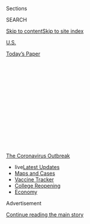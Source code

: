 <div id="app">

<div>

<div>

<div>

<div class="NYTAppHideMasthead css-1q2w90k e1suatyy0">

<div class="section css-ui9rw0 e1suatyy2">

<div class="css-eph4ug er09x8g0">

<div class="css-6n7j50">

</div>

<span class="css-1dv1kvn">Sections</span>

<div class="css-10488qs">

<span class="css-1dv1kvn">SEARCH</span>

</div>

[Skip to content](#site-content)[Skip to site
index](#site-index)

</div>

<div id="masthead-section-label" class="css-1wr3we4 eaxe0e00">

[U.S.](https://www.nytimes.com/section/us)

</div>

<div class="css-10698na e1huz5gh0">

</div>

</div>

<div id="masthead-bar-one" class="section hasLinks css-15hmgas e1csuq9d3">

<div class="css-uqyvli e1csuq9d0">

</div>

<div class="css-1uqjmks e1csuq9d1">

</div>

<div class="css-9e9ivx">

[](https://myaccount.nytimes.com/auth/login?response_type=cookie&client_id=vi)

</div>

<div class="css-1bvtpon e1csuq9d2">

[Today’s
Paper](https://www.nytimes.com/section/todayspaper)

</div>

</div>

</div>

</div>

<div data-aria-hidden="false">

<div id="site-content" data-role="main">

<div>

<div class="css-1aor85t" style="opacity:0.000000001;z-index:-1;visibility:hidden">

<div class="css-1hqnpie">

<div class="css-epjblv">

<span class="css-17xtcya">[U.S.](/section/us)</span><span class="css-x15j1o">|</span><span class="css-fwqvlz">After
Census Bureau Announces Early End to Its Count, Fears of a Skewed Tally
Rise</span>

</div>

<div class="css-k008qs">

<div class="css-1iwv8en">

<span class="css-18z7m18"></span>

<div>

</div>

</div>

<span class="css-1n6z4y">https://nyti.ms/2XuiayB</span>

<div class="css-1705lsu">

<div class="css-4xjgmj">

<div class="css-4skfbu" data-role="toolbar" data-aria-label="Social Media Share buttons, Save button, and Comments Panel with current comment count" data-testid="share-tools">

  - 
  - 
  - 
  - 
    
    <div class="css-6n7j50">
    
    </div>

  - 

</div>

</div>

</div>

</div>

</div>

</div>

<div id="NYT_TOP_BANNER_REGION" class="css-13pd83m">

<div>

<div id="styln-prism-menu-1592847958612" class="section interactive-content interactive-size-medium css-1edisqu">

<div class="css-17ih8de interactive-body">

<div id="scroll-container" class="css-1gj85ro">

[<span class="styln-title-wrap"><span class="css-1pje3qr">The
Coronavirus</span><span class="css-1pje3qr">
Outbreak</span></span>](https://www.nytimes.com/news-event/coronavirus?action=click&pgtype=Article&state=default&region=TOP_BANNER&context=storylines_menu)

  - <span class="css-kqxiym" data-emphasize="true">live</span>[Latest
    Updates](https://www.nytimes.com/2020/08/04/world/coronavirus-cases.html?action=click&pgtype=Article&state=default&region=TOP_BANNER&context=storylines_menu)
  - [Maps and
    Cases](https://www.nytimes.com/interactive/2020/us/coronavirus-us-cases.html?action=click&pgtype=Article&state=default&region=TOP_BANNER&context=storylines_menu)
  - [Vaccine
    Tracker](https://www.nytimes.com/interactive/2020/science/coronavirus-vaccine-tracker.html?action=click&pgtype=Article&state=default&region=TOP_BANNER&context=storylines_menu)
  - [College
    Reopening](https://www.nytimes.com/2020/08/02/us/covid-college-reopening.html?action=click&pgtype=Article&state=default&region=TOP_BANNER&context=storylines_menu)
  - [Economy](https://www.nytimes.com/live/2020/08/04/business/stock-market-today-coronavirus?action=click&pgtype=Article&state=default&region=TOP_BANNER&context=storylines_menu)

</div>

</div>

</div>

</div>

</div>

<div id="top-wrapper" class="css-1sy8kpn">

<div id="top-slug" class="css-l9onyx">

Advertisement

</div>

[Continue reading the main
story](#after-top)

<div class="ad top-wrapper" style="text-align:center;height:100%;display:block;min-height:250px">

<div id="top" class="place-ad" data-position="top" data-size-key="top">

</div>

</div>

<div id="after-top">

</div>

</div>

<div>

<div id="sponsor-wrapper" class="css-1hyfx7x">

<div id="sponsor-slug" class="css-19vbshk">

Supported by

</div>

[Continue reading the main
story](#after-sponsor)

<div id="sponsor" class="ad sponsor-wrapper" style="text-align:center;height:100%;display:block">

</div>

<div id="after-sponsor">

</div>

</div>

<div class="css-186x18t">

</div>

<div class="css-1vkm6nb ehdk2mb0">

# After Census Bureau Announces Early End to Its Count, Fears of a Skewed Tally Rise

</div>

With 60 million households still uncounted, the bureau said it would
wrap up the survey a month early. Critics called it a bald move to
politicize the count in favor of Republicans.

<div class="css-79elbk" data-testid="photoviewer-wrapper">

<div class="css-z3e15g" data-testid="photoviewer-wrapper-hidden">

</div>

<div class="css-1a48zt4 ehw59r15" data-testid="photoviewer-children">

![<span class="css-16f3y1r e13ogyst0" data-aria-hidden="true">Steven
Dillingham, the director of the Census Bureau, testified on Capitol Hill
last week in
Washington.</span><span class="css-cnj6d5 e1z0qqy90" itemprop="copyrightHolder"><span class="css-1ly73wi e1tej78p0">Credit...</span><span><span>Andrew
Harnik/Associated
Press</span></span></span>](https://static01.nyt.com/images/2020/08/04/us/04CENUS/merlin_175075221_67d12f76-904e-4011-838b-bb8359329694-articleLarge.jpg?quality=75&auto=webp&disable=upscale)

</div>

</div>

<div class="css-18e8msd">

<div class="css-vp77d3 epjyd6m0">

<div class="css-1baulvz">

By [<span class="css-1baulvz last-byline" itemprop="name">Michael
Wines</span>](https://www.nytimes.com/by/michael-wines)

</div>

</div>

  - 
    
    <div class="css-ld3wwf e16638kd2">
    
    Aug. 4, 2020Updated <span class="css-epvm6">2:56 p.m.
    ET</span>
    
    </div>

  - 
    
    <div class="css-4xjgmj">
    
    <div class="css-pvvomx" data-role="toolbar" data-aria-label="Social Media Share buttons, Save button, and Comments Panel with current comment count" data-testid="share-tools">
    
      - 
      - 
      - 
      - 
        
        <div class="css-6n7j50">
        
        </div>
    
      - 
    
    </div>
    
    </div>

</div>

</div>

<div class="section meteredContent css-1r7ky0e" name="articleBody" itemprop="articleBody">

<div class="css-1fanzo5 StoryBodyCompanionColumn">

<div class="css-53u6y8">

WASHINGTON — The Census Bureau confirmed late Monday that it plans to
cut four weeks from the schedule for finishing its count of the nation’s
330 million residents, a turnabout that census experts said would deeply
imperil an accurate tally of the population.

In a [statement posted on its
website](https://www.census.gov/newsroom/press-releases/2020/delivering-complete-accurate-count.html),
the bureau said the updated schedule “reflects our continued commitment
to conduct a complete count, provide accurate apportionment data, and
protect the health and safety of the public and our work force.”

But the change is a retreat from the bureau’s statement only months ago
that the pandemic [had made it
necessary](https://www.nytimes.com/2020/04/13/us/census-coronavirus-delay.html?searchResultPosition=12)
to ask for more time to complete the count on schedule. And census
experts have said that shortening the calendar for the count would wreak
havoc with efforts to reach the very hardest-to-count households —
immigrants, minorities, young people and others — that have long been
flagged as most likely to be missed in this year’s tally.

On Tuesday, four former directors of the Census Bureau issued a
statement warning that a shorter deadline “will result in seriously
incomplete enumerations in many areas across our country,” and urged the
administration to restore the lost weeks.

</div>

</div>

<div class="css-1fanzo5 StoryBodyCompanionColumn">

<div class="css-53u6y8">

The directors, who served under both Democratic and Republican
presidents, also urged Congress to have a trusted body of experts
develop metrics to assess the quality of the bureau’s population totals.
And they called on the census bureau “to make transparency and openness
a priority” to ensure outsiders that the count is being fairly and
honestly
conducted.

<div id="NYT_MAIN_CONTENT_1_REGION" class="css-9tf9ac">

<div>

<div id="styln-covid-updates-world" class="section interactive-content interactive-size-medium css-1ftcdic">

<div class="css-17ih8de interactive-body">

<div id="styln-briefing-block" data-asset-id="QXJ0aWNsZTpueXQ6Ly9hcnRpY2xlLzNhNGMwYWI5LWIwY2QtNWQwOS1hZTgwLTdjMGU3ZTA1OWQ2OA==">

<div class="briefing-block-header-section">

# [Latest Updates: Global Coronavirus Outbreak](https://www.nytimes.com/2020/08/04/world/coronavirus-cases.html?action=click&pgtype=Article&state=default&region=MAIN_CONTENT_1&context=storylines_live_updates)

<div class="briefing-block-ts">

Updated 2020-08-04T19:32:24.665Z

</div>

</div>

  - [Public and private schools in Maryland and elsewhere are divided
    over in-person
    instruction.](https://www.nytimes.com/2020/08/04/world/coronavirus-cases.html?action=click&pgtype=Article&state=default&region=MAIN_CONTENT_1&context=storylines_live_updates#link-4825b93)
  - [N.Y.C.’s health commissioner resigns after clashing with the mayor
    over the
    virus.](https://www.nytimes.com/2020/08/04/world/coronavirus-cases.html?action=click&pgtype=Article&state=default&region=MAIN_CONTENT_1&context=storylines_live_updates#link-4d1eafa8)
  - [‘Long days, long nights’: Washington prepares for a prolonged fight
    over virus
    relief.](https://www.nytimes.com/2020/08/04/world/coronavirus-cases.html?action=click&pgtype=Article&state=default&region=MAIN_CONTENT_1&context=storylines_live_updates#link-6b644638)

<div class="briefing-block-footer">

<div class="briefing-block-footer-meta">

[See more
updates](https://www.nytimes.com/2020/08/04/world/coronavirus-cases.html?action=click&pgtype=Article&state=default&region=MAIN_CONTENT_1&context=storylines_live_updates)

</div>

<div class="briefing-block-briefinglinks">

<span>More live coverage:</span>
[Markets](https://www.nytimes.com/live/2020/08/04/business/stock-market-today-coronavirus?action=click&pgtype=Article&state=default&region=MAIN_CONTENT_1&context=storylines_live_updates)

</div>

</div>

</div>

</div>

</div>

</div>

</div>

Other critics, particularly Democrats and advocates for the poor and
minorities,<span class="css-8l6xbc evw5hdy0"> </span>called the change
an unvarnished attempt by the Trump administration to twist the nation’s
population count to exclude groups that, by and large, tended to support
Democrats.

Representative Carolyn Maloney of New York, the Democratic chairwoman of
the House Oversight committee that has jurisdiction over the census,
said the new schedule would “rush and politicize the 2020 Census” in [a
letter sent
Tuesday](https://oversight.house.gov/sites/democrats.oversight.house.gov/files/2020-08-04.CBM%20to%20Dillingham%20re%20Transcribed%20Interviews.pdf)
to Steven Dillingham, the Census Bureau director.

Ms. Maloney noted that Mr. Dillingham did not mention the schedule
change in testimony to the committee last week, and said she would
summon career Census Bureau experts to testify about the impact of the
change.

“This is a whole systemic attack on the census for political gain,”
Julie Menin, the census director for New York City, said in an
interview. “There’s an intentional attempt here to basically steal the
census — to politicize this census to gain Republican seats across the
country.”

</div>

</div>

<div class="css-1fanzo5 StoryBodyCompanionColumn">

<div class="css-53u6y8">

The bureau has offered no explanation for the change. But outside
experts said the explanation was clearly rooted in politics — in
particular, in a demand by Mr. Trump last month [to exclude undocumented
immigrants](https://www.nytimes.com/2020/07/21/us/politics/trump-immigrants-census-redistricting.html?searchResultPosition=5)
from the population totals that are used every 10 years to reallocate
House seats among the states.

Slammed by the pandemic, the Census Bureau had said earlier that it
wanted to delay its final delivery of population totals to the White
House until April 2021, rather than the statutory deadline of December
31. The speedup announced late Monday effectively rescinds that request
and assumes that the totals will be delivered by year’s end — before any
new president or Congress might take office.

That gives the White House its best opportunity to act on Mr. Trump’s
effort to remove undocumented immigrants from the reapportionment
totals, assuming that a lawsuit challenging his directive fails. Many
legal experts said the president’s demand for altered population totals
would violate the constitution, which calls for a count of all the
nation’s residents.

The Census Bureau already has collected information from roughly 63
percent of the nation’s households, all of which completed the 2020
survey online, by mail or by telephone. The schedule change announced
Monday primarily affects the count of some 60 million households that
have failed to fill out census forms, but it also compresses the time
left for tallying a number of other groups, including the homeless and
residents of group quarters like nursing homes and
dormitories.

<div id="NYT_MAIN_CONTENT_3_REGION" class="css-9tf9ac">

<div>

<div id="styln-prism-freeform-1594220623585" class="section interactive-content interactive-size-medium css-1ftcdic">

<div class="css-17ih8de interactive-body">

<div id="prism-freeform-block-85410" class="css-19mumt8" data-role="complementary" data-storyline="The Coronavirus Outbreak" data-truncated="true" tabindex="0">

<div class="css-a8d9oz">

<div class="css-eb027h">

[](https://www.nytimes.com/news-event/coronavirus?action=click&pgtype=Article&state=default&region=MAIN_CONTENT_3&context=storylines_faq)

### The Coronavirus Outbreak ›

#### Frequently Asked Questions

Updated August 4, 2020

  - #### I have antibodies. Am I now immune?
    
      - As of right now,[that seems likely, for at least several
        months.](https://www.nytimes.com/2020/07/22/health/covid-antibodies-herd-immunity.html?action=click&pgtype=Article&state=default&region=MAIN_CONTENT_3&context=storylines_faq)
        There have been frightening accounts of people suffering what
        seems to be a second bout of Covid-19. But experts say these
        patients may have a drawn-out course of infection, with the
        virus taking a slow toll weeks to months after initial exposure.
        People infected with the coronavirus typically
        [produce](https://www.nature.com/articles/s41586-020-2456-9)
        immune molecules called antibodies, which are [protective
        proteins made in response to an
        infection](https://www.nytimes.com/2020/05/07/health/coronavirus-antibody-prevalence.html?action=click&pgtype=Article&state=default&region=MAIN_CONTENT_3&context=storylines_faq)[.
        These antibodies
        may](https://www.nytimes.com/2020/05/07/health/coronavirus-antibody-prevalence.html?action=click&pgtype=Article&state=default&region=MAIN_CONTENT_3&context=storylines_faq)
        last in the body [only two to three
        months](https://www.nature.com/articles/s41591-020-0965-6),
        which may seem worrisome, but that’s perfectly normal after an
        acute infection subsides, said Dr. Michael Mina, an immunologist
        at Harvard University. It may be possible to get the coronavirus
        again, but it’s highly unlikely that it would be possible in a
        short window of time from initial infection or make people
        sicker the second time.

  - #### I’m a small-business owner. Can I get relief?
    
      - The [stimulus bills enacted in
        March](https://www.nytimes.com/article/small-business-loans-stimulus-grants-freelancers-coronavirus.html?action=click&pgtype=Article&state=default&region=MAIN_CONTENT_3&context=storylines_faq)
        offer help for the millions of American small businesses. Those
        eligible for aid are businesses and nonprofit organizations with
        fewer than 500 workers, including sole proprietorships,
        independent contractors and freelancers. Some larger companies
        in some industries are also eligible. The help being offered,
        which is being managed by the Small Business Administration,
        includes the Paycheck Protection Program and the Economic Injury
        Disaster Loan program. But lots of folks have [not yet seen
        payouts.](https://www.nytimes.com/interactive/2020/05/07/business/small-business-loans-coronavirus.html?action=click&pgtype=Article&state=default&region=MAIN_CONTENT_3&context=storylines_faq)
        Even those who have received help are confused: The rules are
        draconian, and some are stuck sitting on [money they don’t know
        how to
        use.](https://www.nytimes.com/2020/05/02/business/economy/loans-coronavirus-small-business.html?action=click&pgtype=Article&state=default&region=MAIN_CONTENT_3&context=storylines_faq)
        Many small-business owners are getting less than they expected
        or [not hearing anything at
        all.](https://www.nytimes.com/2020/06/10/business/Small-business-loans-ppp.html?action=click&pgtype=Article&state=default&region=MAIN_CONTENT_3&context=storylines_faq)

  - #### What are my rights if I am worried about going back to work?
    
      - Employers have to provide [a safe
        workplace](https://www.osha.gov/SLTC/covid-19/standards.html)
        with policies that protect everyone equally. [And if one of your
        co-workers tests positive for the coronavirus, the
        C.D.C.](https://www.nytimes.com/article/coronavirus-money-unemployment.html?action=click&pgtype=Article&state=default&region=MAIN_CONTENT_3&context=storylines_faq)
        has said that [employers should tell their
        employees](https://www.cdc.gov/coronavirus/2019-ncov/community/guidance-business-response.html)
        -- without giving you the sick employee’s name -- that they may
        have been exposed to the virus.

  - #### Should I refinance my mortgage?
    
      - [It could be a good
        idea,](https://www.nytimes.com/article/coronavirus-money-unemployment.html?action=click&pgtype=Article&state=default&region=MAIN_CONTENT_3&context=storylines_faq)
        because mortgage rates have [never been
        lower.](https://www.nytimes.com/2020/07/16/business/mortgage-rates-below-3-percent.html?action=click&pgtype=Article&state=default&region=MAIN_CONTENT_3&context=storylines_faq)
        Refinancing requests have pushed mortgage applications to some
        of the highest levels since 2008, so be prepared to get in line.
        But defaults are also up, so if you’re thinking about buying a
        home, be aware that some lenders have tightened their standards.

  - #### What is school going to look like in September?
    
      - It is unlikely that many schools will return to a normal
        schedule this fall, requiring the grind of [online
        learning](https://www.nytimes.com/2020/06/05/us/coronavirus-education-lost-learning.html?action=click&pgtype=Article&state=default&region=MAIN_CONTENT_3&context=storylines_faq),
        [makeshift child
        care](https://www.nytimes.com/2020/05/29/us/coronavirus-child-care-centers.html?action=click&pgtype=Article&state=default&region=MAIN_CONTENT_3&context=storylines_faq)
        and [stunted
        workdays](https://www.nytimes.com/2020/06/03/business/economy/coronavirus-working-women.html?action=click&pgtype=Article&state=default&region=MAIN_CONTENT_3&context=storylines_faq)
        to continue. California’s two largest public school districts —
        Los Angeles and San Diego — said on July 13, that [instruction
        will be remote-only in the
        fall](https://www.nytimes.com/2020/07/13/us/lausd-san-diego-school-reopening.html?action=click&pgtype=Article&state=default&region=MAIN_CONTENT_3&context=storylines_faq),
        citing concerns that surging coronavirus infections in their
        areas pose too dire a risk for students and teachers. Together,
        the two districts enroll some 825,000 students. They are the
        largest in the country so far to abandon plans for even a
        partial physical return to classrooms when they reopen in
        August. For other districts, the solution won’t be an
        all-or-nothing approach. [Many
        systems](https://bioethics.jhu.edu/research-and-outreach/projects/eschool-initiative/school-policy-tracker/),
        including the nation’s largest, New York City, are devising
        [hybrid
        plans](https://www.nytimes.com/2020/06/26/us/coronavirus-schools-reopen-fall.html?action=click&pgtype=Article&state=default&region=MAIN_CONTENT_3&context=storylines_faq)
        that involve spending some days in classrooms and other days
        online. There’s no national policy on this yet, so check with
        your municipal school system regularly to see what is happening
        in your
community.

<div id="styln-survey-component-85410" class="styln-survey-component" data-surveyname="faq" data-surveystoryline="coronavirus">

</div>

</div>

<div class="css-6mllg9">

</div>

<div class="css-pmm6ed">

<span class="css-5gimkt"></span>

</div>

</div>

</div>

</div>

</div>

</div>

</div>

All of those counts normally would be completed this month, and some of
them well before that. In mid-April, however, the Census Bureau said
that delays caused by the pandemic had forced it to extend the deadline
to October 31.

The latest [schedule
change](https://www.nytimes.com/2020/07/28/us/trump-census.html) will
move that deadline up by one month, to September 30. The effect is to
shorten to six weeks what had been a 10-week period reserved for
completing the count, so that the data can be compiled and processed in
time to deliver population totals by year’s end.

Beyond reversing the bureau’s request for a delay in April, the decision
to compress the schedule also effectively overrides recent public
statements by senior career employees at the Census Bureau that
delivering accurate population totals by December 31 would be
impossible.

</div>

</div>

<div class="css-1fanzo5 StoryBodyCompanionColumn">

<div class="css-53u6y8">

“We can’t do that anymore,” the census official leading field operations
for the count, Tim Olson, [told a Native American
organization](https://www.youtube.com/watch?v=F6IyJMtDDgY&feature=youtu.be&t=4688)
during a webinar in May. The associate director of the census, Albert E.
Fontenot Jr., echoed that last month, saying “we are past the window of
being able to get those counts” by year’s end.

The Census Bureau said in its announcement that it plans to mount “a
robust field data collection operation” to meet the new deadline, and
that it would be able to complete the 2020 census in a short time
“without sacrificing completeness.” But beyond saying it would hire
more people and give its army of door-knockers awards for extra work, it
has offered few details of how it plans to meet the new goal.

Outside experts, including directors of past censuses, have said a
shortened count would inevitably fail to reach many of the hard-to-count
households in both inner cities and rural areas, and that the bureau
would be forced to use statistical techniques to make educated guesses
about who lived in them.

Serious inaccuracies would not only affect numbers used to reapportion
and redraw political districts, but also would skew the baseline that
will be used to allot trillions of dollars in federal grants and other
aid to the states until the next census in 2030.

</div>

</div>

<div>

</div>

</div>

<div>

</div>

<div>

</div>

<div>

</div>

<div>

<div id="bottom-wrapper" class="css-1ede5it">

<div id="bottom-slug" class="css-l9onyx">

Advertisement

</div>

[Continue reading the main
story](#after-bottom)

<div id="bottom" class="ad bottom-wrapper" style="text-align:center;height:100%;display:block;min-height:90px">

</div>

<div id="after-bottom">

</div>

</div>

</div>

</div>

</div>

## Site Index

<div>

</div>

## Site Information Navigation

  - [© <span>2020</span> <span>The New York Times
    Company</span>](https://help.nytimes.com/hc/en-us/articles/115014792127-Copyright-notice)

<!-- end list -->

  - [NYTCo](https://www.nytco.com/)
  - [Contact
    Us](https://help.nytimes.com/hc/en-us/articles/115015385887-Contact-Us)
  - [Work with us](https://www.nytco.com/careers/)
  - [Advertise](https://nytmediakit.com/)
  - [T Brand Studio](http://www.tbrandstudio.com/)
  - [Your Ad
    Choices](https://www.nytimes.com/privacy/cookie-policy#how-do-i-manage-trackers)
  - [Privacy](https://www.nytimes.com/privacy)
  - [Terms of
    Service](https://help.nytimes.com/hc/en-us/articles/115014893428-Terms-of-service)
  - [Terms of
    Sale](https://help.nytimes.com/hc/en-us/articles/115014893968-Terms-of-sale)
  - [Site
    Map](https://spiderbites.nytimes.com)
  - [Help](https://help.nytimes.com/hc/en-us)
  - [Subscriptions](https://www.nytimes.com/subscription?campaignId=37WXW)

</div>

</div>

</div>

</div>
